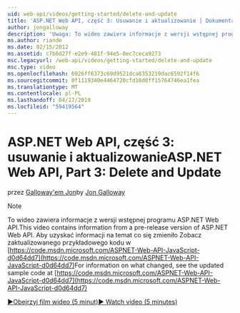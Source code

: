 ```yaml
---
uid: web-api/videos/getting-started/delete-and-update
title: 'ASP.NET Web API, część 3: Usuwanie i aktualizowanie | Dokumentacja firmy Microsoft'
author: jongalloway
description: 'Uwaga: To wideo zawiera informacje z wersji wstępnej programu ASP.NET Web API'
ms.author: riande
ms.date: 02/15/2012
ms.assetid: c7b6d27f-e2e9-481f-94e5-0ec7ceca9273
msc.legacyurl: /web-api/videos/getting-started/delete-and-update
msc.type: video
ms.openlocfilehash: 6926ff6373c69d9521dca6353219dac6592f14f6
ms.sourcegitcommit: 0f1119340e4464720cfd16d0ff15764746ea1fea
ms.translationtype: MT
ms.contentlocale: pl-PL
ms.lasthandoff: 04/17/2019
ms.locfileid: "59419564"
---
```

# <a name="aspnet-web-api-part-3-delete-and-update"></a><span data-ttu-id="2bf60-103">ASP.NET Web API, część 3: usuwanie i aktualizowanie</span><span class="sxs-lookup"><span data-stu-id="2bf60-103">ASP.NET Web API, Part 3: Delete and Update</span></span>

<span data-ttu-id="2bf60-104">przez [Galloway'em Jon](https://github.com/jongalloway)</span><span class="sxs-lookup"><span data-stu-id="2bf60-104">by [Jon Galloway](https://github.com/jongalloway)</span></span>

> [!NOTE]
> <span data-ttu-id="2bf60-105">To wideo zawiera informacje z wersji wstępnej programu ASP.NET Web API.</span><span class="sxs-lookup"><span data-stu-id="2bf60-105">This video contains information from a pre-release version of ASP.NET Web API.</span></span> <span data-ttu-id="2bf60-106">Aby uzyskać informacji na temat co się zmieniło Zobacz zaktualizowanego przykładowego kodu w [https://code.msdn.microsoft.com/ASPNET-Web-API-JavaScript-d0d64dd7](https://code.msdn.microsoft.com/ASPNET-Web-API-JavaScript-d0d64dd7)</span><span class="sxs-lookup"><span data-stu-id="2bf60-106">For information on what changed, see the updated sample code at [https://code.msdn.microsoft.com/ASPNET-Web-API-JavaScript-d0d64dd7](https://code.msdn.microsoft.com/ASPNET-Web-API-JavaScript-d0d64dd7)</span></span>

[<span data-ttu-id="2bf60-107">&#9654;Obejrzyj film wideo (5 minut)</span><span class="sxs-lookup"><span data-stu-id="2bf60-107">&#9654; Watch video (5 minutes)</span></span>](https://channel9.msdn.com/Blogs/ASP-NET-Site-Videos/delete-and-update)
